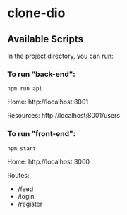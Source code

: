 # clone-dio

## Available Scripts
In the project directory, you can run:

### To run "back-end":
`npm run api`

  Home: 
  http://localhost:8001

  Resources:
  http://localhost:8001/users

### To run "front-end":
`npm start`

  Home: 
  http://localhost:3000

  Routes: 
  * /feed    
  * /login
  * /register
